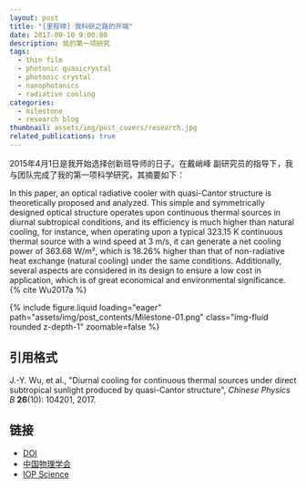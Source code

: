 ```yaml
---
layout: post
title: "[里程碑] 我科研之路的开端"
date: 2017-09-10 9:00:00
description: 我的第一项研究
tags:
  - thin film
  - photonic quasicrystal
  - photonic crystal
  - nanophotonics
  - radiative cooling
categories:
  - milestone
  - research blog
thumbnail: assets/img/post_covers/research.jpg
related_publications: true
---
```


2015年4月1日是我开始选择创新班导师的日子。在戴峭峰 副研究员的指导下，我与团队完成了我的第一项科学研究，其摘要如下：

In this paper, an optical radiative cooler with quasi-Cantor structure is theoretically proposed and analyzed. This simple and symmetrically designed optical structure operates upon continuous thermal sources in diurnal subtropical conditions, and its efficiency is much higher than natural cooling, for instance, when operating upon a typical 323.15 K continuous thermal source with a wind speed at 3 m/s, it can generate a net cooling power of 363.68 W/m², which is 18.26% higher than that of non-radiative heat exchange (natural cooling) under the same conditions. Additionally, several aspects are considered in its design to ensure a low cost in application, which is of great economical and environmental significance. {% cite Wu2017a %}

<div class="row mt-3">
    <div class="col-sm mt-3 mt-md-0">
        {% include figure.liquid loading="eager" path="assets/img/post_contents/Milestone-01.png" class="img-fluid rounded z-depth-1" zoomable=false %}
    </div>
</div>

## 引用格式

J.-Y. Wu, et al., "Diurnal cooling for continuous thermal sources under direct subtropical sunlight produced by quasi-Cantor structure", _Chinese Physics B_ **26**(10): 104201, 2017.

## 链接

- [DOI](https://doi.org/10.1088/1674-1056/26/10/104201)
- [中国物理学会](https://cpb.iphy.ac.cn/EN/10.1088/1674-1056/26/10/104201)
- [IOP Science](https://iopscience.iop.org/article/10.1088/1674-1056/26/10/104201)

